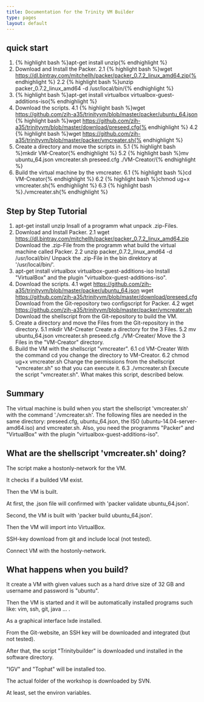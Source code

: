 ```yaml
---
title: Documentation for the Trinity VM Builder
type: pages
layout: default
---
```


quick start
-----------

1. {% highlight bash %}apt-get install unzip{% endhighlight %}
2. Download and Install the Packer.
2.1 {% highlight bash %}wget https://dl.bintray.com/mitchellh/packer/packer_0.7.2_linux_amd64.zip{% endhighlight %}
2.2 {% highlight bash %}unzip packer_0.7.2_linux_amd64 -d /usr/local/bin/{% endhighlight %}
3. {% highlight bash %}apt-get install virtualbox virtualbox-guest-additions-iso{% endhighlight %}
4. Download the scripts.
4.1 {% highlight bash %}wget https://github.com/zih-a35/trinityvm/blob/master/packer/ubuntu_64.json
	{% highlight bash %}wget https://github.com/zih-a35/trinityvm/blob/master/download/preseed.cfg{% endhighlight %}
4.2 {% highlight bash %}wget https://github.com/zih-a35/trinityvm/blob/master/packer/vmcreater.sh{% endhighlight %}
5. Create a directory and move the scripts in.
5.1 {% highlight bash %}mkdir VM-Creator{% endhighlight %}
5.2 {% highlight bash %}mv ubuntu_64.json vmcreater.sh preseed.cfg ./VM-Creator/{% endhighlight %}
6. Build the virtual machine by the vmcreater.
6.1 {% highlight bash %}cd VM-Creator{% endhighlight %}
6.2 {% highlight bash %}chmod ug+x vmcreater.sh{% endhighlight %}
6.3 {% highlight bash %}./vmcreater.sh{% endhighlight %}




Step by Step Tutorial
---------------------

1. apt-get install unzip
	Insall of a programm what unpack .zip-Files.
2. Download and Install Packer.
2.1 wget https://dl.bintray.com/mitchellh/packer/packer_0.7.2_linux_amd64.zip
	Download the .zip-File from the programm what build the virtual machine called Packer.
2.2 unzip packer_0.7.2_linux_amd64 -d /usr/local/bin/
	Unpack the .zip-File in the bin direktory at '/usr/local/bin/'.
3. apt-get install virtualbox virtualbox-guest-additions-iso
	Install "VirtualBox" and the plugin "virtualbox-guest-additions-iso".
4. Download the scripts.
4.1 wget https://github.com/zih-a35/trinityvm/blob/master/packer/ubuntu_64.json
	wget https://github.com/zih-a35/trinityvm/blob/master/download/preseed.cfg
	Download from the Git-repository two configscript for Packer.
4.2 wget https://github.com/zih-a35/trinityvm/blob/master/packer/vmcreater.sh
	Download the shellscript from the Git-repository to build the VM.
5. Create a directory and move the Files from the Git-repository in the directory.
5.1 mkdir VM-Creater
	Create a directory for the 3 Files.
5.2 mv ubuntu_64.json vmcreater.sh preseed.cfg ./VM-Creater/
	Move the 3 Files in the "VM-Creator" directory.
6. Build the VM with the shellscript "vmcreater".
6.1 cd VM-Creater
	With the command cd you change the directory to VM-Creator.
6.2 chmod ug+x vmcreater.sh
	Change the permissions from the shellscript "vmcreater.sh" so that you can execute it.
6.3 ./vmcreater.sh
	Execute the script "vmcreater.sh". What makes this script, described below.




Summary
-------

The virtual machine is build when you start the shellscript 'vmcreater.sh' with the command './vmcreater.sh'.
The following files are needed in the same directory: preseed.cfg, ubuntu_64.json, the ISO (ubuntu-14.04-server-amd64.iso) and vmcreater.sh.
Also, you need the programms "Packer" and "VirtualBox" with the plugin "virtualbox-guest-additions-iso".




What are the shellscript 'vmcreater.sh' doing?
----------------------------------------------

The script make a hostonly-network for the VM.

It checks if a builded VM exist.

Then the VM is built.

At first, the .json file will confirmed with 'packer validate ubuntu_64.json'.

Second, the VM is built with 'packer build ubuntu_64.json'.

Then the VM will import into VirtualBox.

SSH-key download from git and include local (not tested).

Connect VM with the hostonly-network.




What happens when you build?
----------------------------

It create a VM with given values such as a hard drive size of 32 GB and username and password is "ubuntu".

Then the VM is started and it will be automatically installed programs such like: vim, ssh, git, java ... .

As a graphical interface lxde installed.

From the Git-website, an SSH key will be downloaded and integrated (but not tested).

After that, the script "Trinitybuilder" is downloaded und installed in the software directory.

"IGV" and "Tophat" will be installed too.

The actual folder of the workshop is downloaded by SVN.

At least, set the environ variables.




